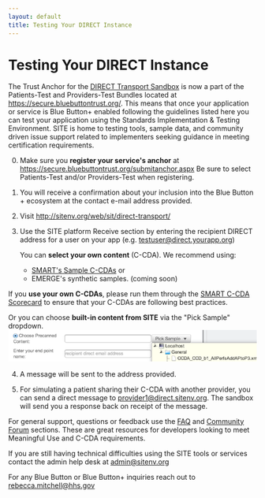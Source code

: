 ```yaml
---
layout: default
title: Testing Your DIRECT Instance
---
```


# Testing Your DIRECT Instance

The Trust Anchor for the [DIRECT Transport Sandbox](http://sitenv.org/web/sit/direct-transport/) is now a part of the Patients-Test and Providers-Test Bundles located at https://secure.bluebuttontrust.org/. This means that once your application or service is Blue Button+ enabled following the guidelines listed here you can test your application using the Standards Implementation & Testing Environment. SITE is home to testing tools, sample data, and community driven issue support related to implementers seeking guidance in meeting certification requirements.

0. Make sure you **register your service's anchor** at https://secure.bluebuttontrust.org/submitanchor.aspx
Be sure to select Patients-Test and/or Providers-Test when registering.

1. You will receive a confirmation about your inclusion into the Blue Button + ecosystem at the contact e-mail address provided.

2. Visit http://sitenv.org/web/sit/direct-transport/

3. Use the SITE platform Receive section by entering the recipient DIRECT address for a user on your app (e.g. testuser@direct.yourapp.org)
	 
	You can **select your own content** (C-CDA). We recommend using:
	- [SMART's Sample C-CDAs](https://github.com/chb/sample_ccdas) or
	- EMERGE's synthetic samples. (coming soon) 

If you **use your own C-CDAs**, please run them through the [SMART C-CDA Scorecard](http://ccda-scorecard.smartplatforms.org) to ensure that your C-CDAs are following best practices.

Or you can choose **built-in content from SITE** via the "Pick Sample" dropdown. 
![Sandbox Dropdown](images/sandbox-dropdown.png)

4. A message will be sent to the address provided.

5. For simulating a patient sharing their C-CDA with another provider, you can send a direct message to [provider1@direct.sitenv.org](mailto:provider1@direct.sitenv.org "provider1@direct.sitenv.org"). The sandbox will send you a response back on receipt of the message.

For general support, questions or feedback use the [FAQ](http://forum.sitenv.org/faq.php?sid=e53ef049de59c897fd484f8b72d1a53f) and [Community Forum](http://forum.sitenv.org/) sections. These are great resources for developers looking to meet Meaningful Use and C-CDA requirements.

If you are still having technical difficulties using the SITE tools or services contact the admin help desk at [admin@sitenv.org](mailto:admin@sitenv.org)

For any Blue Button or Blue Button+ inquiries reach out to [rebecca.mitchell@hhs.gov](mailto:rebecca.mitchell@hhs.gov) 
